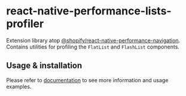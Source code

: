 # react-native-performance-lists-profiler

Extension library atop [@shopify/react-native-performance-navigation](../react-native-performance-navigation/getting-started). Contains utilities for profiling the `FlatList` and `FlashList` components.

## Usage & installation

Please refer to [documentation](https://shopify.github.io/react-native-performance/guides/react-native-performance-lists-profiler) to see more information and usage examples.
